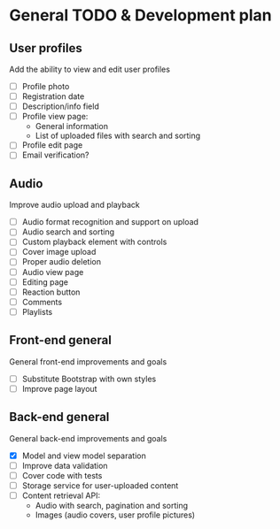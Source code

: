# General TODO & Development plan

## User profiles

Add the ability to view and edit user profiles

- [ ] Profile photo
- [ ] Registration date
- [ ] Description/info field
- [ ] Profile view page:
    * General information
    * List of uploaded files with search and sorting
- [ ] Profile edit page
- [ ] Email verification?

## Audio

Improve audio upload and playback

- [ ] Audio format recognition and support on upload
- [ ] Audio search and sorting
- [ ] Custom playback element with controls
- [ ] Cover image upload
- [ ] Proper audio deletion
- [ ] Audio view page
- [ ] Editing page
- [ ] Reaction  button
- [ ] Comments
- [ ] Playlists

## Front-end general

General front-end improvements and goals

- [ ] Substitute Bootstrap with own styles
- [ ] Improve page layout

## Back-end general

General back-end improvements and goals

- [x] Model and view model separation
- [ ] Improve data validation
- [ ] Cover code with tests
- [ ] Storage service for user-uploaded content
- [ ] Content retrieval API:
    * Audio with search, pagination and sorting
    * Images (audio covers, user profile pictures)

